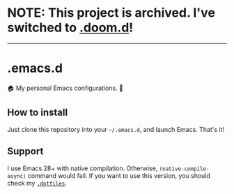# NOTE: This project is archived. I've switched to [.doom.d](https://github.com/sangwoo-joh/.doom.d)!
---
# .emacs.d

 :house: My personal Emacs configurations. :unicorn:

## How to install

 Just clone this repository into your `~/.emacs.d`, and launch
 Emacs. That's it!

## Support

 I use Emacs 28+ with native compilation. Otherwise,
 `(native-compile-async)` command would fail. If you want to use this
 version, you should check my
 [`.dotfiles`](https://github.com/sangwoo-joh/.dotfiles).
